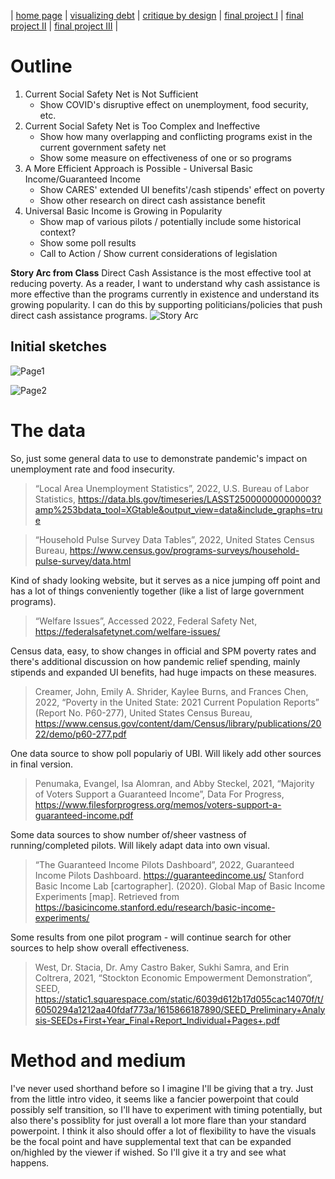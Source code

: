 | [home page](https://cfrias1.github.io/portfolio/) | [visualizing debt](visualizing-government-debt.md) | [critique by design](critique-by-design.md) | [final project I](final-project-part-one.md) | [final project II](final-project-part-two.md) | [final project III](final-project-part-three.md) |

# Outline

1. Current Social Safety Net is Not Sufficient
   - Show COVID's disruptive effect on unemployment, food security, etc.
2. Current Social Safety Net is Too Complex and Ineffective
   - Show how many overlapping and conflicting programs exist in the current government safety net
   - Show some measure on effectiveness of one or so programs
3. A More Efficient Approach is Possible - Universal Basic Income/Guaranteed Income
   - Show CARES' extended UI benefits'/cash stipends' effect on poverty
   - Show other research on direct cash assistance benefit
4. Universal Basic Income is Growing in Popularity
   - Show map of various pilots / potentially include some historical context?
   - Show some poll results
   - Call to Action / Show current considerations of legislation

**Story Arc from Class**
Direct Cash Assistance is the most effective tool at reducing poverty. As a reader, I want to understand why cash assistance is more effective than the programs currently in existence and understand its growing popularity. I can do this by supporting politicians/policies that push direct cash assistance programs.
![Story Arc](https://github.com/cfrias1/portfolio/assets/144168691/c30c0206-94de-4c89-b710-a730ca807930)


## Initial sketches

![Page1](https://github.com/cfrias1/portfolio/assets/144168691/cd0787cb-9dcb-4cd5-9b0a-62bb284ce5b4)

![Page2](https://github.com/cfrias1/portfolio/assets/144168691/6398f3a3-ed8f-4b3e-9481-cac5bad8f3ce)

# The data

So, just some general data to use to demonstrate pandemic's impact on unemployment rate and food insecurity.
> “Local Area Unemployment Statistics”, 2022, U.S. Bureau of Labor Statistics,  https://data.bls.gov/timeseries/LASST250000000000003?amp%253bdata_tool=XGtable&output_view=data&include_graphs=true

> “Household Pulse Survey Data Tables”, 2022, United States Census Bureau,  https://www.census.gov/programs-surveys/household-pulse-survey/data.html

Kind of shady looking website, but it serves as a nice jumping off point and has a lot of things conveniently together (like a list of large government programs).
> “Welfare Issues”, Accessed 2022, Federal Safety Net, https://federalsafetynet.com/welfare-issues/

Census data, easy, to show changes in official and SPM poverty rates and there's additional discussion on how pandemic relief spending, mainly stipends and expanded UI benefits, had huge impacts on these measures.
> Creamer, John, Emily A. Shrider, Kaylee Burns, and Frances Chen, 2022, “Poverty in the United State: 2021 Current Population Reports” (Report No. P60-277), United States Census Bureau, https://www.census.gov/content/dam/Census/library/publications/2022/demo/p60-277.pdf

One data source to show poll populariy of UBI. Will likely add other sources in final version.
> Penumaka, Evangel, Isa Alomran, and Abby Steckel, 2021, “Majority of Voters Support a Guaranteed Income”,  Data For Progress, https://www.filesforprogress.org/memos/voters-support-a-guaranteed-income.pdf

Some data sources to show number of/sheer vastness of running/completed pilots. Will likely adapt data into own visual.
> “The Guaranteed Income Pilots Dashboard”, 2022,  Guaranteed Income Pilots Dashboard. https://guaranteedincome.us/
Stanford Basic Income Lab [cartographer]. (2020). Global Map of Basic Income Experiments [map]. Retrieved from https://basicincome.stanford.edu/research/basic-income-experiments/

Some results from one pilot program - will continue search for other sources to help show overall effectiveness.
> West, Dr. Stacia, Dr. Amy Castro Baker, Sukhi Samra, and Erin Coltrera, 2021, “Stockton Economic Empowerment Demonstration”, SEED, https://static1.squarespace.com/static/6039d612b17d055cac14070f/t/6050294a1212aa40fdaf773a/1615866187890/SEED_Preliminary+Analysis-SEEDs+First+Year_Final+Report_Individual+Pages+.pdf


# Method and medium
I've never used shorthand before so I imagine I'll be giving that a try. Just from the little intro video, it seems like a fancier powerpoint that could possibly self transition, so I'll have to experiment with timing potentially, but also there's possiblity for just overall a lot more flare than your standard powerpoint. I think it also should offer a lot of flexibility to have the visuals be the focal point and have supplemental text that can be expanded on/highled by the viewer if wished. So I'll give it a try and see what happens.
